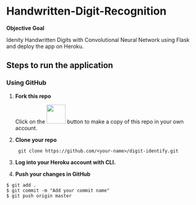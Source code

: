 # Handwritten-Digit-Recognition


**Objective Goal**

Idenity Handwritten Digits with Convolutional Neural Network using Flask and deploy the app on Heroku.

## Steps to run the application

### Using GitHub
1. **Fork this repo**

    Click on the <img src = "https://github.com/akshitac8/github-buttons/blob/master/2x/github_fork.png" width=50 /> 
    button to make a copy of this repo in your own account.
2. **Clone your repo**

        git clone https://github.com/<your-name>/digit-identify.git
    
3. **Log into your Heroku account with CLI.**
4. **Push your changes in GitHub**

```
$ git add .
$ git commit -m "Add your commit name"
$ git push origin master
```
